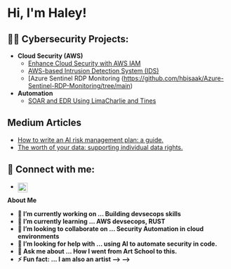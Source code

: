 <h1>Hi, I'm Haley! </h1>

<h2>👨‍💻 Cybersecurity Projects:</h2>

- <b>Cloud Security (AWS) </b>
  - [Enhance Cloud Security with AWS IAM](https://github.com/hbisaak/CloudSecurityAWS-IAM/tree/main)
  - [AWS-based Intrusion Detection System (IDS)](https://github.com/hbisaak/AWS-IntrusionDetectionSystem/tree/main)
  - [Azure Sentinel RDP Monitoring (https://github.com/hbisaak/Azure-Sentinel-RDP-Monitoring/tree/main)
- <b>Automation</b>
  - [SOAR and EDR Using LimaCharlie and Tines](https://github.com/hbisaak/SOAR-and-EDR/tree/main)
  

<h2> Medium Articles</h2>

- [How to write an AI risk management plan: a guide.](https://medium.com/@hbisaak/how-to-write-an-ai-risk-management-plan-a-guide-d86faa56cf51)
- [The worth of your data: supporting individual data rights.](https://medium.com/@hbisaak/the-worth-of-your-data-supporting-individual-data-rights-7456c7e18f28)

<h2> 🤳 Connect with me:</h2>

- [<img align="left" alt="hbisaak | LinkedIn" width="22px" src="https://cdn.jsdelivr.net/npm/simple-icons@v3/icons/linkedin.svg" />][linkedin]

[linkedin]: https://www.linkedin.com/in/h-b-isaak-023953316


  <b> About Me <b>
- 🔭 I’m currently working on ...  Building devsecops skills
- 🌱 I’m currently learning ... AWS devsecops, RUST
- 👯 I’m looking to collaborate on ... Security Automation in cloud environments
- 🤔 I’m looking for help with ... using AI to automate security in code. 
- 💬 Ask me about ... How I went from Art School to this. 
- ⚡ Fun fact: ... I am also an artist
-->
-->
